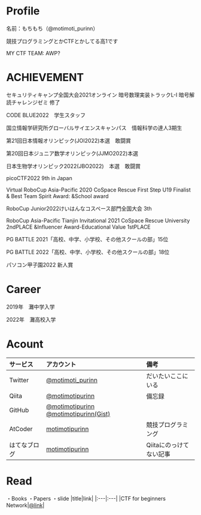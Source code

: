 # Profile
名前：もちもち（@motimoti_purinn）

競技プログラミングとかCTFとかしてる高1です

MY CTF TEAM: AWP?

# ACHIEVEMENT

セキュリティキャンプ全国大会2021オンライン 暗号数理実装トラックL-I 暗号解読チャレンジゼミ 修了

CODE BLUE2022　学生スタッフ

国立情報学研究所グローバルサイエンスキャンパス　情報科学の達人3期生

第21回日本情報オリンピック(JOI2022)本選　敢闘賞

第20回日本ジュニア数学オリンピック(JJMO2022)本選

日本生物学オリンピック2022(JBO2022)　本選　敢闘賞

picoCTF2022 9th in Japan

Virtual RoboCup Asia-Pacific 2020 CoSpace Rescue First Step U19  Finalist & Best Team Spirit Award: &School award

RoboCup Junior2022けいはんなコスペース部門全国大会 3th

RoboCup Asia-Pacific Tianjin Invitational 2021 CoSpace Rescue University
2ndPLACE &Influencer Award-Educational Value 1stPLACE

PG BATTLE 2021「高校、中学、小学校、その他スクールの部」15位

PG BATTLE 2022「高校、中学、小学校、その他スクールの部」18位

パソコン甲子園2022 新人賞
# Career

2019年　灘中学入学

2022年　灘高校入学




# Acount

|サービス|アカウント|備考|
|:---|:---|:---|
|Twitter|[@motimoti_purinn](https://twitter.com/motimoti_purinn)|だいたいここにいる|
|Qiita|[@motimotipurinn](http://qiita.com/motimotipurinn)|備忘録|
|GitHub|[@motimotipurinn](https://github.com/motimotipurinn)  [@motimotipurinn(Gist)](https://gist.github.com/motimotipurinn)||
|AtCoder|[motimotipurinn](https://atcoder.jp/users/motimotipurinn)|競技プログラミング|
|はてなブログ|[motimotipurinn](https://motimotipurinn.hatenablog.com/)|Qiitaにのっけてない記事|

# Read
・Books
・Papers
・slide
|title|link|
|:---|:---|
|CTF for beginners Network|[@link](https://www.slideshare.net/ctf4b/ctf-for-60147258)|





